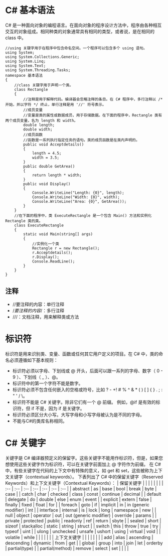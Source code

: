 # C# 基本语法

C# 是一种面向对象的编程语言。在面向对象的程序设计方法中，程序由各种相互交互的对象组成。相同种类的对象通常具有相同的类型，或者说，是在相同的 class 中。

```CSharp
//using 关键字用于在程序中包含命名空间。一个程序可以包含多个 using 语句。
using System;
using System.Collections.Generic;
using System.Linq;
using System.Text;
using System.Threading.Tasks;
namespace 基本语法
{
    //class 关键字用于声明一个类。
    class Rectangle
    {
        //注释是用于解释代码。编译器会忽略注释的条目。在 C# 程序中，多行注释以 /* 开始，并以字符 */ 终止，单行注释是用 '//' 符号表示。
        //成员变量
        //变量是类的属性或数据成员，用于存储数据。在下面的程序中，Rectangle 类有两个成员变量，名为 length 和 width。
        double length;
        double width;
        //成员函数
        //函数是一系列执行指定任务的语句。类的成员函数是在类内声明的。
        public void Acceptdetails()
        {
            length = 4.5;
            width = 3.5;
        }
        public double GetArea()
        {
            return length * width;
        }
        public void Display()
        {
            Console.WriteLine("Length: {0}", length);
            Console.WriteLine("Width: {0}", width);
            Console.WriteLine("Area: {0}", GetArea());
        }
    }
    //在下面的程序中，类 ExecuteRectangle 是一个包含 Main() 方法和实例化 Rectangle 类的类。
    class ExecuteRectangle
    {
        static void Main(string[] args)
        {
            //实例化一个类
            Rectangle r = new Rectangle();
            r.Acceptdetails();
            r.Display();
            Console.ReadLine();
        }
    }
}
```

## 注释

- //要注释的内容：单行注释
- /*要注释的内容*/：多行注释
- ///：文档注释，用来解释类或方法

# 标识符

标识符是用来识别类、变量、函数或任何其它用户定义的项目。在 C# 中，类的命名必须遵循如下基本规则：
-  标识符必须以字母、下划线或 @ 开头，后面可以跟一系列的字母、数字（ 0 - 9 ）、下划线（ _ ）、@。
-  标识符中的第一个字符不能是数字。
-  标识符必须不包含任何嵌入的空格或符号，比如 ? - +! # % ^ & * ( ) [ ] { } . ; : " ' / \。
-  标识符不能是 C# 关键字。除非它们有一个 @ 前缀。 例如，@if 是有效的标识符，但 if 不是，因为 if 是关键字。
-  标识符必须区分大小写。大写字母和小写字母被认为是不同的字母。
-  不能与C#的类库名称相同。

# C# 关键字

关键字是 C# 编译器预定义的保留字。这些关键字不能用作标识符，但是，如果您想使用这些关键字作为标识符，可以在关键字前面加上 @ 字符作为前缀。
在 C# 中，有些关键字在代码的上下文中有特殊的意义，如 get 和 set，这些被称为上下文关键字（contextual keywords）。
下表列出了 C# 中的保留关键字（Reserved Keywords）和上下文关键字（Contextual Keywords）：
|    保留关键字 |     |     |     |     |     |     |
| :-- | :-- | :-- | :-- | :-- | :-- | :-- |
|  abstract   |    as |   base  |    bool | break    |   byte	  |  case   |
|   catch  |  char   |   checked  |   class  |    const |   continue  |   decimal  |
|    default |   delegate  |   do  |   double  |   else  |   enum  |  event   |
|   explicit  |  extern   |   false  |   finally  |   fixed  | float    |   for  |
|  foreach   |  goto   |  if   | implicit    |   in  |  in (generic modifier)   |   int  |
|  interface   |  internal   |  is   |    lock |   long  |  namespace   |  new   |
|  null   |   object  |   operator  |  out   |   out (generic modifier)  |   override  |    params |
|  private   |   protected  |   public  |  readonly   |  ref   |  return   |   sbyte  |
|  sealed   |  short   |  sizeof   |   stackalloc  |   static  |  string   | struct    |
|  switch   |  this   |  throw   |  true   |   try  |  typeof   |   uint  |
|   ulong  |   unchecked  | unsafe    |  ushort   |   using  |  virtual   |  void   |
| volatile    |  while   |     |     |     |     |     |
|  上下文关键字   |     |     |     |     |     |     |
|  add   |  alias	   |  ascending   |  descending   |   dynamic  |  from   |  get   |
|  global   |  group   | into    |  join   |  let   |  orderby   |   partial(type)  |
|  partial(method)   |   remove  |  select   |   set  |     |     |     |




